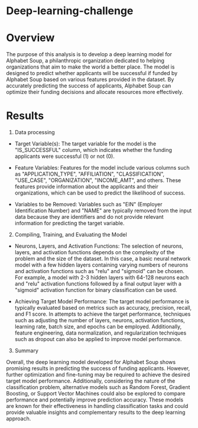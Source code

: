 # Deep-learning-challenge

# Overview
The purpose of this analysis is to develop a deep learning model for Alphabet Soup, a philanthropic organization dedicated to helping organizations that aim to make the world a better place. The model is designed to predict whether applicants will be successful if funded by Alphabet Soup based on various features provided in the dataset. By accurately predicting the success of applicants, Alphabet Soup can optimize their funding decisions and allocate resources more effectively.

# Results

1.  Data processing
- Target Variable(s): The target variable for the model is the "IS_SUCCESSFUL" column, which indicates whether the funding applicants were successful (1) or not (0).

- Feature Variables: Features for the model include various columns such as "APPLICATION_TYPE", "AFFILIATION", "CLASSIFICATION", "USE_CASE", "ORGANIZATION", "INCOME_AMT", and others. These features provide information about the applicants and their organizations, which can be used to predict the likelihood of success.

- Variables to be Removed: Variables such as "EIN" (Employer Identification Number) and "NAME" are typically removed from the input data because they are identifiers and do not provide relevant information for predicting the target variable.

2.  Compiling, Training, and Evaluating the Model
- Neurons, Layers, and Activation Functions: The selection of neurons, layers, and activation functions depends on the complexity of the problem and the size of the dataset. In this case, a basic neural network model with a few hidden layers containing varying numbers of neurons and activation functions such as "relu" and "sigmoid" can be chosen. For example, a model with 2-3 hidden layers with 64-128 neurons each and "relu" activation functions followed by a final output layer with a "sigmoid" activation function for binary classification can be used.

- Achieving Target Model Performance: The target model performance is typically evaluated based on metrics such as accuracy, precision, recall, and F1 score. In attempts to achieve the target performance, techniques such as adjusting the number of layers, neurons, activation functions, learning rate, batch size, and epochs can be employed. Additionally, feature engineering, data normalization, and regularization techniques such as dropout can also be applied to improve model performance.


3.  Summary
   
Overall, the deep learning model developed for Alphabet Soup shows promising results in predicting the success of funding applicants. However, further optimization and fine-tuning may be required to achieve the desired target model performance. Additionally, considering the nature of the classification problem, alternative models such as Random Forest, Gradient Boosting, or Support Vector Machines could also be explored to compare performance and potentially improve prediction accuracy. These models are known for their effectiveness in handling classification tasks and could provide valuable insights and complementary results to the deep learning approach.
